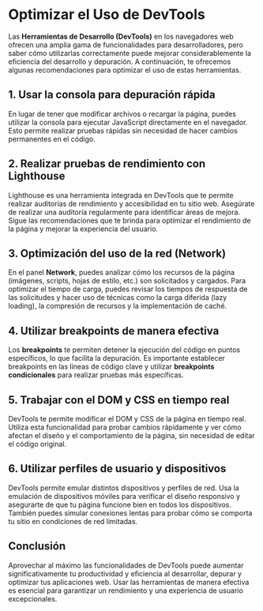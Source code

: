 # Optimizar el Uso de DevTools

Las **Herramientas de Desarrollo (DevTools)** en los navegadores web ofrecen una amplia gama de funcionalidades para desarrolladores, pero saber cómo utilizarlas correctamente puede mejorar considerablemente la eficiencia del desarrollo y depuración. A continuación, te ofrecemos algunas recomendaciones para optimizar el uso de estas herramientas.

## 1. **Usar la consola para depuración rápida**
En lugar de tener que modificar archivos o recargar la página, puedes utilizar la consola para ejecutar JavaScript directamente en el navegador. Esto permite realizar pruebas rápidas sin necesidad de hacer cambios permanentes en el código.

## 2. **Realizar pruebas de rendimiento con Lighthouse**
Lighthouse es una herramienta integrada en DevTools que te permite realizar auditorías de rendimiento y accesibilidad en tu sitio web. Asegúrate de realizar una auditoría regularmente para identificar áreas de mejora. Sigue las recomendaciones que te brinda para optimizar el rendimiento de la página y mejorar la experiencia del usuario.

## 3. **Optimización del uso de la red (Network)**
En el panel **Network**, puedes analizar cómo los recursos de la página (imágenes, scripts, hojas de estilo, etc.) son solicitados y cargados. Para optimizar el tiempo de carga, puedes revisar los tiempos de respuesta de las solicitudes y hacer uso de técnicas como la carga diferida (lazy loading), la compresión de recursos y la implementación de caché.

## 4. **Utilizar breakpoints de manera efectiva**
Los **breakpoints** te permiten detener la ejecución del código en puntos específicos, lo que facilita la depuración. Es importante establecer breakpoints en las líneas de código clave y utilizar **breakpoints condicionales** para realizar pruebas más específicas.

## 5. **Trabajar con el DOM y CSS en tiempo real**
DevTools te permite modificar el DOM y CSS de la página en tiempo real. Utiliza esta funcionalidad para probar cambios rápidamente y ver cómo afectan el diseño y el comportamiento de la página, sin necesidad de editar el código original.

## 6. **Utilizar perfiles de usuario y dispositivos**
DevTools permite emular distintos dispositivos y perfiles de red. Usa la emulación de dispositivos móviles para verificar el diseño responsivo y asegurarte de que tu página funcione bien en todos los dispositivos. También puedes simular conexiones lentas para probar cómo se comporta tu sitio en condiciones de red limitadas.

## Conclusión
Aprovechar al máximo las funcionalidades de DevTools puede aumentar significativamente tu productividad y eficiencia al desarrollar, depurar y optimizar tus aplicaciones web. Usar las herramientas de manera efectiva es esencial para garantizar un rendimiento y una experiencia de usuario excepcionales.
